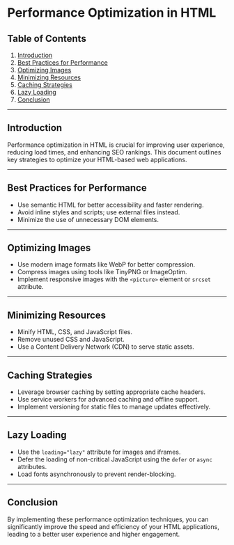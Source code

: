 # Performance Optimization in HTML

## Table of Contents

1. [Introduction](#introduction)
2. [Best Practices for Performance](#best-practices-for-performance)
3. [Optimizing Images](#optimizing-images)
4. [Minimizing Resources](#minimizing-resources)
5. [Caching Strategies](#caching-strategies)
6. [Lazy Loading](#lazy-loading)
7. [Conclusion](#conclusion)

---

## Introduction

Performance optimization in HTML is crucial for improving user experience, reducing load times, and enhancing SEO rankings. This document outlines key strategies to optimize your HTML-based web applications.

---

## Best Practices for Performance

- Use semantic HTML for better accessibility and faster rendering.
- Avoid inline styles and scripts; use external files instead.
- Minimize the use of unnecessary DOM elements.

---

## Optimizing Images

- Use modern image formats like WebP for better compression.
- Compress images using tools like TinyPNG or ImageOptim.
- Implement responsive images with the `<picture>` element or `srcset` attribute.

---

## Minimizing Resources

- Minify HTML, CSS, and JavaScript files.
- Remove unused CSS and JavaScript.
- Use a Content Delivery Network (CDN) to serve static assets.

---

## Caching Strategies

- Leverage browser caching by setting appropriate cache headers.
- Use service workers for advanced caching and offline support.
- Implement versioning for static files to manage updates effectively.

---

## Lazy Loading

- Use the `loading="lazy"` attribute for images and iframes.
- Defer the loading of non-critical JavaScript using the `defer` or `async` attributes.
- Load fonts asynchronously to prevent render-blocking.

---

## Conclusion

By implementing these performance optimization techniques, you can significantly improve the speed and efficiency of your HTML applications, leading to a better user experience and higher engagement.
